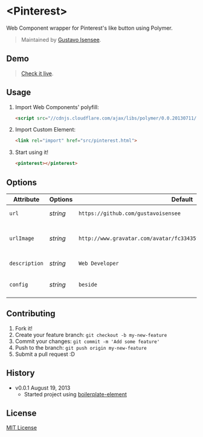 # &lt;Pinterest&gt;

Web Component wrapper for Pinterest's like button using Polymer.

> Maintained by [Gustavo Isensee](https://github.com/gustavoisensee).

## Demo

> [Check it live](http://gustavoisensee.github.io/pinterest-element).

## Usage

1. Import Web Components' polyfill:

	```html
	<script src="//cdnjs.cloudflare.com/ajax/libs/polymer/0.0.20130711/polymer.min.js"></script>
	```

2. Import Custom Element:

	```html
	<link rel="import" href="src/pinterest.html">
	```

3. Start using it!

	```html
	<pinterest></pinterest>
	```

## Options

Attribute     | Options                   | Default                                                                | Description
---           | ---                       | ---                                                                    | ---
`url`         | *string*                  | `https://github.com/gustavoisensee`                                    | url of the site
`urlImage`    | *string* 	              | `http://www.gravatar.com/avatar/fc33435ffe5822ba2cb2096f44d15d05.png`  | url of the image that will be shared
`description` | *string*                  | `Web Developer`                                                        | Limage description
`config`      | *string*                  | `beside`                                                               | above, beside, none


## Contributing

1. Fork it!
2. Create your feature branch: `git checkout -b my-new-feature`
3. Commit your changes: `git commit -m 'Add some feature'`
4. Push to the branch: `git push origin my-new-feature`
5. Submit a pull request :D

## History

* v0.0.1 August 19, 2013
	* Started project using [boilerplate-element](https://github.com/customelements/boilerplate-element)

## License

[MIT License](http://opensource.org/licenses/MIT)